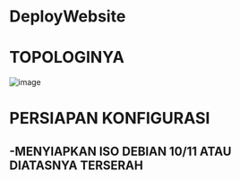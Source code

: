 # DeployWebsite

# TOPOLOGINYA
![image](https://github.com/user-attachments/assets/38e3dc0d-8e99-47d5-bead-1b1a8a48819a)

# PERSIAPAN KONFIGURASI
  -MENYIAPKAN ISO DEBIAN 10/11 ATAU DIATASNYA TERSERAH
  -
